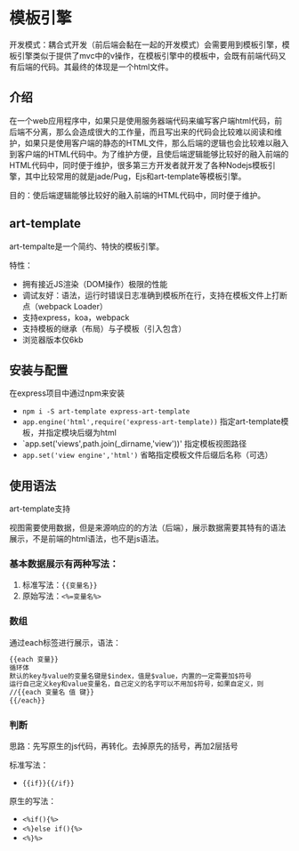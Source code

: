 # 模板引擎

开发模式：耦合式开发（前后端会黏在一起的开发模式）会需要用到模板引擎，模板引擎类似于提供了mvc中的v操作，在模板引擎中的模板中，会既有前端代码又有后端的代码。其最终的体现是一个html文件。

## 介绍

在一个web应用程序中，如果只是使用服务器端代码来编写客户端html代码，前后端不分离，那么会造成很大的工作量，而且写出来的代码会比较难以阅读和维护，如果只是使用客户端的静态的HTML文件，那么后端的逻辑也会比较难以融入到客户端的HTML代码中。为了维护方便，且使后端逻辑能够比较好的融入前端的HTML代码中，同时便于维护，很多第三方开发者就开发了各种Nodejs模板引擎，其中比较常用的就是jade/Pug，Ejs和art-template等模板引擎。

目的：使后端逻辑能够比较好的融入前端的HTML代码中，同时便于维护。

## art-template

art-tempalte是一个简约、特快的模板引擎。

特性：

- 拥有接近JS渲染（DOM操作）极限的性能
- 调试友好：语法，运行时错误日志准确到模板所在行，支持在模板文件上打断点（webpack Loader）
- 支持express，koa，webpack
- 支持模板的继承（布局）与子模板（引入包含）
- 浏览器版本仅6kb

## 安装与配置

在express项目中通过npm来安装

- `npm i -S art-template express-art-template`
- `app.engine('html',require('express-art-template))` 指定art-template模板，并指定模块后缀为html
- `app.set('views',path.join(_dirname,'view'))' 指定模板视图路径
- `app.set('view engine','html')` 省略指定模板文件后缀后名称（可选）

## 使用语法

art-template支持

视图需要使用数据，但是来源响应的的方法（后端），展示数据需要其特有的语法展示，不是前端的html语法，也不是js语法。

### 基本数据展示有两种写法：

1. 标准写法：`{{变量名}}`
2. 原始写法：`<%=变量名%>`

### 数组

通过each标签进行展示，语法：

````html
{{each 变量}}
循环体
默认的key与value的变量名键是$index，值是$value，内置的一定需要加$符号
运行自己定义key和value变量名，自己定义的名字可以不用加$符号，如果自定义，则
//{{each 变量名 值 键}}
{{/each}}
````

### 判断

思路：先写原生的js代码，再转化。去掉原先的括号，再加2层括号

标准写法：

- `{{if}}{{/if}}`

原生的写法：

- `<%if(){%>`
- `<%}else if(){%>`
- `<%}%>`


